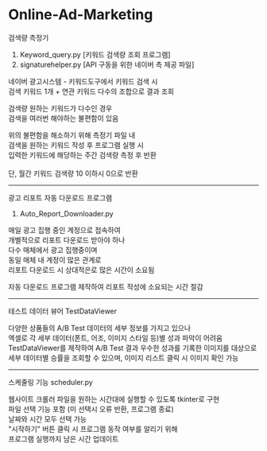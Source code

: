 # Online-Ad-Marketing

검색량 측정기
1. Keyword_query.py [키워드 검색량 조회 프로그램]
2. signaturehelper.py [API 구동을 위한 네이버 측 제공 파일]

네이버 광고시스템 - 키워드도구에서 키워드 검색 시 <br/>
검색 키워드 1개 + 연관 키워드 다수의 조합으로 결과 조회 <br/>

검색량 원하는 키워드가 다수인 경우 <br/>
검색을 여러번 해야하는 불편함이 있음 <br/>

위의 불편함을 해소하기 위해 측정기 파일 내 <br/>
검색을 원하는 키워드 작성 후 프로그램 실행 시 <br/>
입력한 키워드에 해당하는 주간 검색량 측정 후 반환 <br/>
<br/>
단, 월간 키워드 검색량 10 이하시 0으로 반환

------

광고 리포트 자동 다운로드 프로그램
1. Auto_Report_Downloader.py

매일 광고 집행 중인 계정으로 접속하여 <br/>
개별적으로 리포트 다운로드 받아야 하나 <br/>
다수 매체에서 광고 집행중이며 <br/>
동일 매체 내 계정이 많은 관계로 <br/>
리포트 다운로드 시 상대적은로 많은 시간이 소요됨 <br/>

자동 다운로드 프로그램 제작하여 리포트 작성에 소요되는 시간 절감

-------

테스트 데이터 뷰어
TestDataViewer

다양한 상품들의 A/B Test 데이터의 세부 정보를 가지고 있으나 <br/>
엑셀로 각 세부 데이터(폰트, 어조, 이미지 스타일 등)별 성과 파악이 어려움 <br/>
TestDataViewer를 제작하여 A/B Test 결과 우수한 성과를 기록한 이미지를 대상으로 <br/>
세부 데이터별 승률을 조회할 수 있으며, 이미지 리스트 클릭 시 이미지 확인 가능

-------

스케줄링 기능
scheduler.py

웹사이트 크롤러 파일을 원하는 시간대에 실행할 수 있도록 tkinter로 구현 <br/>
파일 선택 기능 포함 (미 선택시 오류 반환, 프로그램 종료) <br/>
날짜와 시간 모두 선택 가능 <br/>
"시작하기" 버튼 클릭 시 프로그램 동작 여부를 알리기 위해 <br/>
프로그램 실행까지 남은 시간 업데이트 
